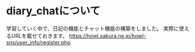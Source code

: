 # diary_chatについて
学習していく中で、日記の機能とチャット機能の構築をしました。
実際に使えるURLを載せておきます。
https://howl.sakura.ne.jp/howl-sns/user_info/register.php
